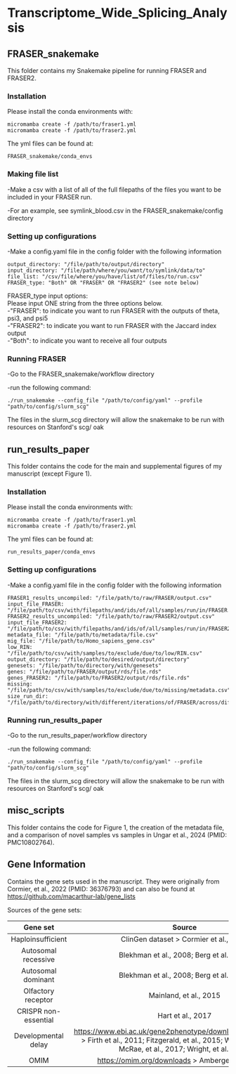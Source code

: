 # Transcriptome_Wide_Splicing_Analysis

## FRASER_snakemake
This folder contains my Snakemake pipeline for running FRASER and FRASER2.

### Installation
Please install the conda environments with:
```
micromamba create -f /path/to/fraser1.yml
micromamba create -f /path/to/fraser2.yml
```

The yml files can be found at:
```
FRASER_snakemake/conda_envs
```
### Making file list
-Make a csv with a list of all of the full filepaths of the files you want to be included in your FRASER run. 

-For an example, see symlink_blood.csv in the FRASER_snakemake/config directory

### Setting up configurations
-Make a config.yaml file in the config folder with the following information
```
output_directory: "/file/path/to/output/directory"
input_directory: "/file/path/where/you/want/to/symlink/data/to"
file_list: "/csv/file/where/you/have/list/of/files/to/run.csv"
FRASER_type: "Both" OR "FRASER" OR "FRASER2" (see note below)
```
FRASER_type input options:  
Please input ONE string from the three options below.  
-"FRASER": to indicate you want to run FRASER with the outputs of theta, psi3, and psi5  
-"FRASER2": to indicate you want to run FRASER with the Jaccard index output  
-"Both": to indicate you want to receive all four outputs  

### Running FRASER
-Go to the FRASER_snakemake/workflow directory

-run the following command:
```
./run_snakemake --config_file "/path/to/config/yaml" --profile "path/to/config/slurm_scg"
```

The files in the slurm_scg directory will allow the snakemake to be run with resources on Stanford's scg/ oak

## run_results_paper
This folder contains the code for the main and supplemental figures of my manuscript (except Figure 1). 

### Installation
Please install the conda environments with:
```
micromamba create -f /path/to/fraser1.yml
micromamba create -f /path/to/fraser2.yml
```

The yml files can be found at:
```
run_results_paper/conda_envs
```

### Setting up configurations
-Make a config.yaml file in the config folder with the following information
```
FRASER1_results_uncompiled: "/file/path/to/raw/FRASER/output.csv"
input_file_FRASER: "/file/path/to/csv/with/filepaths/and/ids/of/all/samples/run/in/FRASER.csv"
FRASER2_results_uncompiled: "/file/path/to/raw/FRASER2/output.csv"
input_file_FRASER2: "/file/path/to/csv/with/filepaths/and/ids/of/all/samples/run/in/FRASER2.csv"
metadata_file: "/file/path/to/metadata/file.csv"
mig_file: "/file/path/to/Homo_sapiens_gene.csv"
low_RIN: "/file/path/to/csv/with/samples/to/exclude/due/to/low/RIN.csv"
output_directory: "/file/path/to/desired/output/directory"
genesets: "/file/path/to/directory/with/genesets"
genes: "/file/path/to/FRASER/output/rds/file.rds"
genes_FRASER2: "/file/path/to/FRASER2/output/rds/file.rds"
missing: "/file/path/to/csv/with/samples/to/exclude/due/to/missing/metadata.csv"
size_run_dir: "/file/path/to/directory/with/different/iterations/of/FRASER/across/different/run/sizes"
```

### Running run_results_paper
-Go to the run_results_paper/workflow directory

-run the following command:
```
./run_snakemake --config_file "/path/to/config/yaml" --profile "path/to/config/slurm_scg"
```

The files in the slurm_scg directory will allow the snakemake to be run with resources on Stanford's scg/ oak

## misc_scripts
This folder contains the code for Figure 1, the creation of the metadata file, and a comparison of novel samples vs samples in Ungar et al., 2024 (PMID: PMC10802764).

## Gene Information
Contains the gene sets used in the manuscript. They were originally from Cormier, et al., 2022 (PMID: 36376793) and can also be found at https://github.com/macarthur-lab/gene_lists

Sources of the gene sets:

| Gene set | Source | Filename | 
| :---: | :---: | :---: |
| Haploinsufficient | ClinGen dataset > Cormier et al., 2021 | haploinsufficient.tsv | 
| Autosomal recessive | Blekhman et al., 2008; Berg et al., 2013 | autosomal_recessive.tsv | 
| Autosomal dominant | Blekhman et al., 2008; Berg et al., 2013 | autosomal_dominant.tsv | 
| Olfactory receptor | Mainland, et al., 2015 | olfactory_receptors.tsv | 
| CRISPR non-essential | Hart et al., 2017 | CRISPR_nonessential_genes.tsv | 
| Developmental delay | https://www.ebi.ac.uk/gene2phenotype/downloads/DDG2P.csv.gz > Firth et al., 2011;  Fitzgerald, et al., 2015; Wright et al., 2015; McRae, et al., 2017; Wright, et al., 2018 | developmental_delay_genes.csv | 
| OMIM | https://omim.org/downloads > Amberger et al., 2019 | OMIM_genes.tsv |

